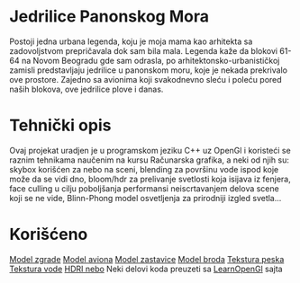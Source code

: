 # Jedrilice Panonskog Mora
Postoji jedna urbana legenda, koju je moja mama kao arhitekta sa zadovoljstvom prepričavala dok sam bila mala. Legenda kaže da blokovi 61-64 na Novom Beogradu gde sam odrasla, po arhitektonsko-urbanističkoj zamisli predstavljaju jedrilice u panonskom moru, koje je nekada prekrivalo ove prostore. Zajedno sa avionima koji svakodnevno sleću i poleću pored naših blokova, ove jedrilice plove i danas.

# Tehnički opis
Ovaj projekat uradjen je u programskom jeziku C++ uz OpenGl i koristeći se raznim tehnikama naučenim na kursu Računarska grafika, a neki od njih su: skybox korišćen za nebo na sceni, blending za površinu vode ispod koje može da se vidi dno, bloom/hdr za prelivanje svetlosti koja isijava iz fenjera, face culling u cilju poboljšanja performansi neiscrtavanjem delova scene koji se ne vide, Blinn-Phong model osvetljenja za prirodniji izgled svetla...

# Korišćeno
[Model zgrade](https://sketchfab.com/3d-models/building-06-162a09fdfe7a4accb69bedb04b633e7f)
[Model aviona](https://sketchfab.com/3d-models/airplane-crj-900-cityjet-02c4fa44604243c2bb48db64506a39af)
[Model zastavice](https://sketchfab.com/3d-models/flag-e947a018194745598df88444bf43de11)
[Model broda](https://sketchfab.com/3d-models/victorian-row-boat-3e9093b6f0ce474da4d8cfea7e01f420)
[Tekstura peska](https://www.sketchuptextureclub.com/textures/nature-elements/sand/underwater-beach-sand-texture-seamless-12740)
[Tekstura vode](https://www.pngkey.com/detail/u2q8u2q8r5y3y3u2_transparent-texture-water-thicker-than-water-a-novel/)
[HDRI nebo](https://hdri-haven.com/hdri/stone-pit-dusk-sky-dome)
Neki delovi koda preuzeti sa [LearnOpenGl](https://learnopengl.com/) sajta
